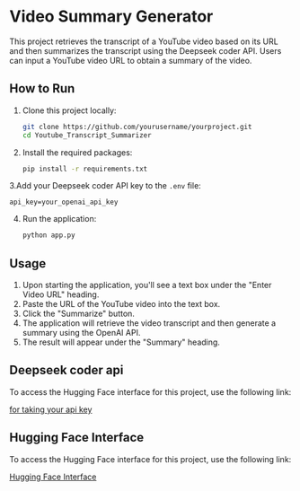 # Video Summary Generator

This project retrieves the transcript of a YouTube video based on its URL and then summarizes the transcript using the Deepseek coder API. Users can input a YouTube video URL to obtain a summary of the video.

## How to Run

1. Clone this project locally:

    ```bash
    git clone https://github.com/yourusername/yourproject.git
    cd Youtube_Transcript_Summarizer
    ```

2. Install the required packages:

    ```bash
    pip install -r requirements.txt
    ```

3.Add your Deepseek coder API key to the `.env` file:
    
    api_key=your_openai_api_key 

    
4. Run the application:

    ```bash
    python app.py
    ```


## Usage

1. Upon starting the application, you'll see a text box under the "Enter Video URL" heading.
2. Paste the URL of the YouTube video into the text box.
3. Click the "Summarize" button.
4. The application will retrieve the video transcript and then generate a summary using the OpenAI API.
5. The result will appear under the "Summary" heading.

## Deepseek coder api

To access the Hugging Face interface for this project, use the following link:

[for taking your api key](https://platform.deepseek.com/api_keys)


## Hugging Face Interface

To access the Hugging Face interface for this project, use the following link:

[Hugging Face Interface](https://huggingface.co/spaces/KAHRAMAN42/youtube_transcript)



